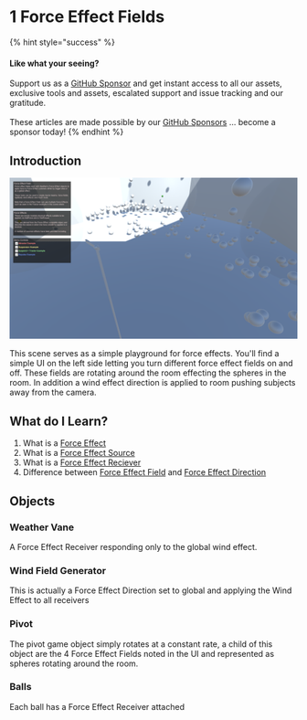 # 1 Force Effect Fields

{% hint style="success" %}
#### Like what your seeing?

Support us as a [GitHub Sponsor](../../../where-to-buy/become-a-sponsor.md) and get instant access to all our assets, exclusive tools and assets, escalated support and issue tracking and our gratitude.\
\
These articles are made possible by our [GitHub Sponsors](../../../where-to-buy/become-a-sponsor.md) ... become a sponsor today!
{% endhint %}

## Introduction

![](<../../../.gitbook/assets/image (153).png>)

This scene serves as a simple playground for force effects. You'll find a simple UI on the left side letting you turn different force effect fields on and off. These fields are rotating around the room effecting the spheres in the room. In addition a wind effect direction is applied to room pushing subjects away from the camera.

## What do I Learn?

1. What is a [Force Effect](../api/force-effects.md)
2. What is a [Force Effect Source](../components/force-effect-source/)
3. What is a [Force Effect Reciever](../components/force-effect-reciever.md)&#x20;
4. Difference between [Force Effect Field](../components/force-effect-source/force-effect-field.md) and [Force Effect Direction](../components/force-effect-source/force-effect-direction.md)

## Objects

### Weather Vane

A Force Effect Receiver responding only to the global wind effect.

### Wind Field Generator

This is actually a Force Effect Direction set to global and applying the Wind Effect to all receivers

### Pivot

The pivot game object simply rotates at a constant rate, a child of this object are the 4 Force Effect Fields noted in the UI and represented as spheres rotating around the room.

### Balls

Each ball has a Force Effect Receiver attached&#x20;
